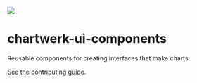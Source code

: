 ![](https://www.politico.com/interactives/cdn/images/badge.svg)

# chartwerk-ui-components

Reusable components for creating interfaces that make charts.

See the [contributing guide](./CONTRIBUTING.md).
